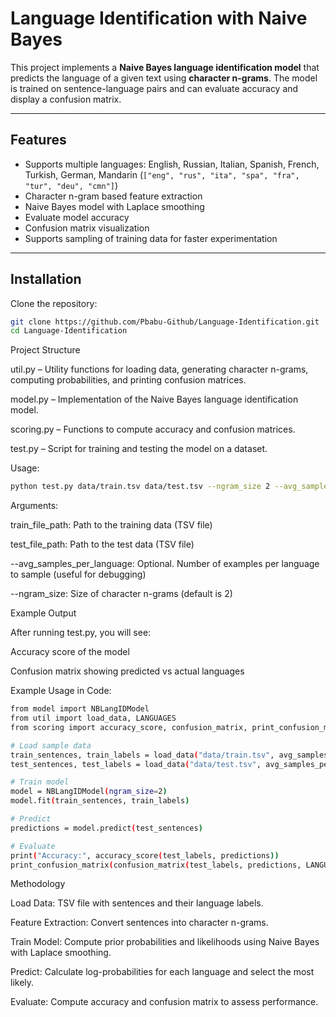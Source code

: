 # Language Identification with Naive Bayes

This project implements a **Naive Bayes language identification model** that predicts the language of a given text using **character n-grams**. The model is trained on sentence-language pairs and can evaluate accuracy and display a confusion matrix.

---

## Features
- Supports multiple languages: English, Russian, Italian, Spanish, French, Turkish, German, Mandarin (`["eng", "rus", "ita", "spa", "fra", "tur", "deu", "cmn"]`)
- Character n-gram based feature extraction
- Naive Bayes model with Laplace smoothing
- Evaluate model accuracy
- Confusion matrix visualization
- Supports sampling of training data for faster experimentation

---

## Installation

Clone the repository:

```bash
git clone https://github.com/Pbabu-Github/Language-Identification.git
cd Language-Identification
```

Project Structure

util.py – Utility functions for loading data, generating character n-grams, computing probabilities, and printing confusion matrices.

model.py – Implementation of the Naive Bayes language identification model.

scoring.py – Functions to compute accuracy and confusion matrices.

test.py – Script for training and testing the model on a dataset.

Usage:

```bash
python test.py data/train.tsv data/test.tsv --ngram_size 2 --avg_samples_per_language 100
```

Arguments:

train_file_path: Path to the training data (TSV file)

test_file_path: Path to the test data (TSV file)

--avg_samples_per_language: Optional. Number of examples per language to sample (useful for debugging)

--ngram_size: Size of character n-grams (default is 2)

Example Output

After running test.py, you will see:

Accuracy score of the model

Confusion matrix showing predicted vs actual languages

Example Usage in Code:
```bash
from model import NBLangIDModel
from util import load_data, LANGUAGES
from scoring import accuracy_score, confusion_matrix, print_confusion_matrix

# Load sample data
train_sentences, train_labels = load_data("data/train.tsv", avg_samples_per_language=100)
test_sentences, test_labels = load_data("data/test.tsv", avg_samples_per_language=100)

# Train model
model = NBLangIDModel(ngram_size=2)
model.fit(train_sentences, train_labels)

# Predict
predictions = model.predict(test_sentences)

# Evaluate
print("Accuracy:", accuracy_score(test_labels, predictions))
print_confusion_matrix(confusion_matrix(test_labels, predictions, LANGUAGES), LANGUAGES)

```
Methodology

Load Data: TSV file with sentences and their language labels.

Feature Extraction: Convert sentences into character n-grams.

Train Model: Compute prior probabilities and likelihoods using Naive Bayes with Laplace smoothing.

Predict: Calculate log-probabilities for each language and select the most likely.

Evaluate: Compute accuracy and confusion matrix to assess performance.